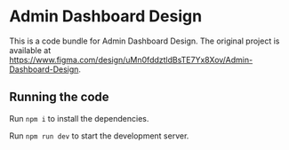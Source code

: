 
  # Admin Dashboard Design

  This is a code bundle for Admin Dashboard Design. The original project is available at https://www.figma.com/design/uMn0fddztldBsTE7Yx8Xov/Admin-Dashboard-Design.

  ## Running the code

  Run `npm i` to install the dependencies.

  Run `npm run dev` to start the development server.
  